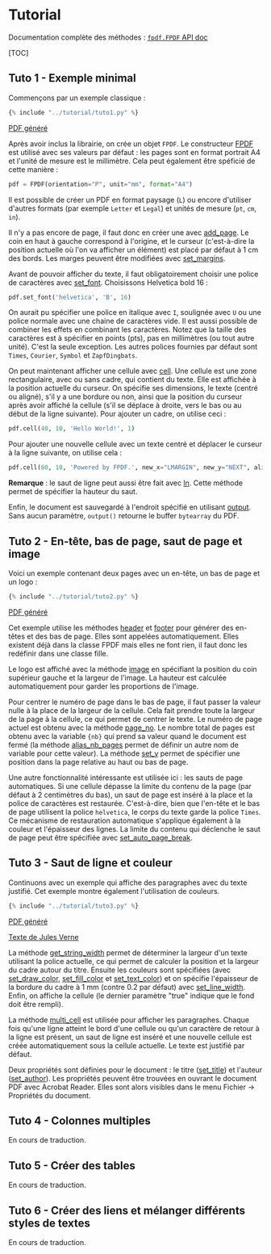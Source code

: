 ﻿# Tutorial #

Documentation complète des méthodes : [`fpdf.FPDF` API doc](https://pyfpdf.github.io/fpdf2/fpdf/fpdf.html#fpdf.fpdf.FPDF)

[TOC]

## Tuto 1 - Exemple minimal ##

Commençons par un exemple classique :

```python
{% include "../tutorial/tuto1.py" %}
```

[PDF généré](https://github.com/PyFPDF/fpdf2/raw/master/tutorial/tuto1.pdf)

Après avoir inclus la librairie, on crée un objet `FPDF`. Le constructeur [FPDF](fpdf/fpdf.html#fpdf.fpdf.FPDF) est utilisé avec ses valeurs par défaut : 
les pages sont en format portrait A4 et l'unité de mesure est le millimètre.
Cela peut également être spéficié de cette manière :

```python
pdf = FPDF(orientation="P", unit="mm", format="A4")
```

Il est possible de créer un PDF en format paysage (`L`) ou encore d'utiliser d'autres formats (par exemple `Letter` et `Legal`) et unités de mesure (`pt`, `cm`, `in`).

Il n'y a pas encore de page, il faut donc en créer une avec [add_page](fpdf/fpdf.html#fpdf.fpdf.FPDF.add_page). Le coin en haut à gauche correspond à l'origine, et le curseur (c'est-à-dire la position actuelle où l'on va afficher un élément) est placé par défaut à 1 cm des bords. Les marges peuvent être modifiées avec [set_margins](fpdf/fpdf.html#fpdf.fpdf.FPDF.set_margins).

Avant de pouvoir afficher du texte, il faut obligatoirement choisir une police de caractères avec [set_font](fpdf/fpdf.html#fpdf.fpdf.FPDF.set_font).
Choisissons Helvetica bold 16 :

```python
pdf.set_font('helvetica', 'B', 16)
```

On aurait pu spécifier une police en italique avec `I`, soulignée avec `U` ou une police normale avec une chaine de caractères vide. Il est aussi possible de combiner les effets en combinant les caractères. Notez que la taille des caractères est à spécifier en points (pts), pas en millimètres (ou tout autre unité). C'est la seule exception.
Les autres polices fournies par défaut sont `Times`, `Courier`, `Symbol` et `ZapfDingbats`.

On peut maintenant afficher une cellule avec [cell](fpdf/fpdf.html#fpdf.fpdf.FPDF.cell). Une cellule est une zone rectangulaire, avec ou sans cadre, qui contient du texte. Elle est affichée à la position actuelle du curseur. On spécifie ses dimensions, le texte (centré ou aligné), s'il y a une bordure ou non, ainsi que la position du curseur après avoir affiché la cellule (s'il se déplace à droite, vers le bas ou au début de la ligne suivante). Pour ajouter un cadre, on utilise ceci :

```python
pdf.cell(40, 10, 'Hello World!', 1)
```

Pour ajouter une nouvelle cellule avec un texte centré et déplacer le curseur à la ligne suivante, on utilise cela :

```python
pdf.cell(60, 10, 'Powered by FPDF.', new_x="LMARGIN", new_y="NEXT", align='C')
```

**Remarque** : le saut de ligne peut aussi être fait avec [ln](fpdf/fpdf.html#fpdf.fpdf.FPDF.ln). Cette méthode permet de spécifier la hauteur du saut.

Enfin, le document est sauvegardé à l'endroit spécifié en utilisant [output](fpdf/fpdf.html#fpdf.fpdf.FPDF.output). Sans aucun paramètre, `output()` retourne le buffer `bytearray` du PDF.

## Tuto 2 - En-tête, bas de page, saut de page et image ##

Voici un exemple contenant deux pages avec un en-tête, un bas de page et un logo :

```python
{% include "../tutorial/tuto2.py" %}
```

[PDF généré](https://github.com/PyFPDF/fpdf2/raw/master/tutorial/tuto2.pdf)

Cet exemple utilise les méthodes [header](fpdf/fpdf.html#fpdf.fpdf.FPDF.header) et [footer](fpdf/fpdf.html#fpdf.fpdf.FPDF.footer) pour générer des en-têtes et des bas de page. Elles sont appelées automatiquement. Elles existent déjà dans la classe FPDF mais elles ne font rien, il faut donc les redéfinir dans une classe fille.

Le logo est affiché avec la méthode [image](fpdf/fpdf.html#fpdf.fpdf.FPDF.image) en spécifiant la position du coin supérieur gauche et la largeur de l'image. La hauteur est calculée automatiquement pour garder les proportions de l'image.

Pour centrer le numéro de page dans le bas de page, il faut passer la valeur nulle à la place de la largeur de la cellule. Cela fait prendre toute la largeur de la page à la cellule, ce qui permet de centrer le texte. Le numéro de page actuel est obtenu avec la méthode [page_no](fpdf/fpdf.html#fpdf.fpdf.FPDF.page_no). Le nombre total de pages est obtenu avec la variable `{nb}` qui prend sa valeur quand le document est fermé (la méthode [alias_nb_pages](fpdf/fpdf.html#fpdf.fpdf.FPDF.alias_nb_pages) permet de définir un autre nom de variable pour cette valeur).
La méthode [set_y](fpdf/fpdf.html#fpdf.fpdf.FPDF.set_y) permet de spécifier une position dans la page relative au haut ou bas de page.

Une autre fonctionnalité intéressante est utilisée ici : les sauts de page automatiques. Si une cellule dépasse la limite du contenu de la page (par défaut à 2 centimètres du bas), un saut de page est inséré à la place et la police de caractères est restaurée. C'est-à-dire, bien que l'en-tête et le bas de page utilisent la police `helvetica`, le corps du texte garde la police `Times`.
Ce mécanisme de restauration automatique s'applique également à la couleur et l'épaisseur des lignes.
La limite du contenu qui déclenche le saut de page peut être spécifiée avec [set_auto_page_break](fpdf/fpdf.html#fpdf.fpdf.FPDF.set_auto_page_break).


## Tuto 3 - Saut de ligne et couleur ##
Continuons avec un exemple qui affiche des paragraphes avec du texte justifié. Cet exemple montre également l'utilisation de couleurs.

```python
{% include "../tutorial/tuto3.py" %}
```

[PDF généré](https://github.com/PyFPDF/fpdf2/raw/master/tutorial/tuto3.pdf)

[Texte de Jules Verne](https://github.com/PyFPDF/fpdf2/raw/master/tutorial/20k_c1.txt)

La méthode [get_string_width](fpdf/fpdf.html#fpdf.fpdf.FPDF.get_string_width) permet de déterminer la largeur d'un texte utilisant la police actuelle, ce qui permet de calculer la position et la largeur du cadre autour du titre. Ensuite les couleurs sont spécifiées (avec [set_draw_color](fpdf/fpdf.html#fpdf.fpdf.FPDF.set_draw_color), [set_fill_color](fpdf/fpdf.html#fpdf.fpdf.FPDF.set_fill_color) et [set_text_color](fpdf/fpdf.html#fpdf.fpdf.FPDF.set_text_color)) et on spécifie l'épaisseur de la bordure du cadre à 1 mm (contre 0.2 par défaut) avec [set_line_width](fpdf/fpdf.html#fpdf.fpdf.FPDF.set_line_width). Enfin, on affiche la cellule (le dernier paramètre "true" indique que le fond doit être rempli).

La méthode [multi_cell](fpdf/fpdf.html#fpdf.fpdf.FPDF.multi_cell) est utilisée pour afficher les paragraphes.
Chaque fois qu'une ligne atteint le bord d'une cellule ou qu'un caractère de retour à la ligne est présent, un saut de ligne est inséré et une nouvelle cellule est créée automatiquement sous la cellule actuelle. Le texte est justifié par défaut.

Deux propriétés sont définies pour le document : le titre ([set_title](fpdf/fpdf.html#fpdf.fpdf.FPDF.set_title)) et l'auteur ([set_author](fpdf/fpdf.html#fpdf.fpdf.FPDF.set_author)). Les propriétés peuvent être trouvées en ouvrant le document PDF avec Acrobat Reader. Elles sont alors visibles dans le menu Fichier -> Propriétés du document.

## Tuto 4 - Colonnes multiples ##
En cours de traduction.

## Tuto 5 - Créer des tables ##
En cours de traduction.

## Tuto 6 - Créer des liens et mélanger différents styles de textes ##
En cours de traduction.
